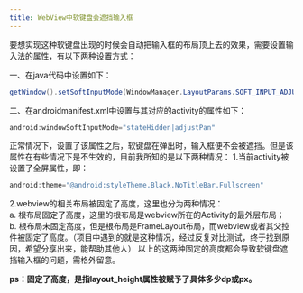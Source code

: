 ```yaml
---
title: WebView中软键盘会遮挡输入框
---
```

要想实现这种软键盘出现的时候会自动把输入框的布局顶上去的效果，需要设置输入法的属性，有以下两种设置方式：  

一、在java代码中设置如下：  

``` java
getWindow().setSoftInputMode(WindowManager.LayoutParams.SOFT_INPUT_ADJUST_RESIZ |WindowManager.LayoutParams.SOFT_INPUT_STATE_HIDDEN);
```

二、在androidmanifest.xml中设置与其对应的activity的属性如下： 

``` java
android:windowSoftInputMode="stateHidden|adjustPan" 
```

正常情况下，设置了该属性之后，软键盘在弹出时，输入框便不会被遮挡。但是该属性在有些情况下是不生效的，目前我所知的是以下两种情况：
1.当前activity被设置了全屏属性，即：

``` java
android:theme="@android:styleTheme.Black.NoTitleBar.Fullscreen"  
```

2.webview的相关布局被固定了高度，这里也分为两种情况：  
a. 根布局固定了高度，这里的根布局是webview所在的Activity的最外层布局；  
b. 根布局未固定高度，但是根布局是FrameLayout布局，而webview或者其父控件被固定了高度。（项目中遇到的就是这种情况，经过反复对比测试，终于找到原因，希望分享出来，能帮助其他人）
以上的这两种固定的高度都会导致软键盘遮挡输入框的问题，需格外留意。  

**ps：固定了高度，是指layout_height属性被赋予了具体多少dp或px。**